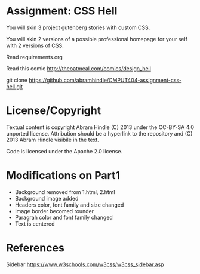 Assignment: CSS Hell
====================

You will skin 3 project gutenberg stories with custom CSS.

You will skin 2 versions of a possible professional homepage for your
self with 2 versions of CSS.

Read requirements.org

Read this comic http://theoatmeal.com/comics/design_hell

git clone https://github.com/abramhindle/CMPUT404-assignment-css-hell.git

License/Copyright
=================

Textual content is copyright Abram Hindle (C) 2013 under the CC-BY-SA
4.0 unported license. Attribution should be a hyperlink to the
repository and (C) 2013 Abram Hindle visibile in the text.

Code is licensed under the Apache 2.0 license.

Modifications on Part1
=================

* Background removed from 1.html, 2.html
* Background image added
* Headers color, font family and size changed
* Image border becomed rounder
* Paragrah color and font family changed
* Text is centered

References
=================

Sidebar
https://www.w3schools.com/w3css/w3css_sidebar.asp
